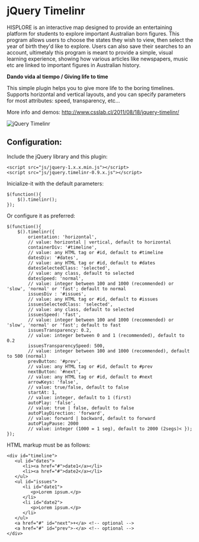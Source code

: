 jQuery Timelinr
=============

HISPLORE is an interactive map designed to provide an entertaining platform for students to explore important Australian born figures. 
This program allows users to choose the states they wish to view, then select the year of birth they'd like to explore. Users can also save their searches to an account, ultimetaly this program is meant 
to provide a simple, visual learning experience, showing how various articles like newspapers, music etc are linked to important figures in Australian history. 




**Dando vida al tiempo / Giving life to time**

This simple plugin helps you to give more life to the boring timelines. Supports horizontal and vertical layouts, and you can specify parameters for most attributes: speed, transparency, etc...

More info and demos: http://www.csslab.cl/2011/08/18/jquery-timelinr/

![jQuery Timelinr](http://www.csslab.cl/wp-content/uploads/2011/08/Screen-Shot-2012-08-03-at-12.19.30-700x342.png "Dando vida al tiempo / Giving life to time")

Configuration:
-------

Include the jQuery library and this plugin:

	<script src="js/jquery-1.x.x.min.js"></script>
	<script src="js/jquery.timelinr-0.9.x.js"></script>

Inicialize-it with the default parameters:

	$(function(){
   		$().timelinr();
	});

Or configure it as preferred:

	$(function(){
		$().timelinr({
			orientation: 'horizontal',
			// value: horizontal | vertical, default to horizontal
			containerDiv: '#timeline',
			// value: any HTML tag or #id, default to #timeline
			datesDiv: '#dates',
			// value: any HTML tag or #id, default to #dates
			datesSelectedClass: 'selected',
			// value: any class, default to selected
			datesSpeed: 'normal',
			// value: integer between 100 and 1000 (recommended) or 'slow', 'normal' or 'fast'; default to normal
			issuesDiv : '#issues',
			// value: any HTML tag or #id, default to #issues
			issuesSelectedClass: 'selected',
			// value: any class, default to selected
			issuesSpeed: 'fast',
			// value: integer between 100 and 1000 (recommended) or 'slow', 'normal' or 'fast'; default to fast
			issuesTransparency: 0.2,
			// value: integer between 0 and 1 (recommended), default to 0.2
			issuesTransparencySpeed: 500,
			// value: integer between 100 and 1000 (recommended), default to 500 (normal)
			prevButton: '#prev',
			// value: any HTML tag or #id, default to #prev
			nextButton: '#next',
			// value: any HTML tag or #id, default to #next
			arrowKeys: 'false',
			// value: true/false, default to false
			startAt: 1,
			// value: integer, default to 1 (first)
			autoPlay: 'false',
			// value: true | false, default to false
			autoPlayDirection: 'forward',
			// value: forward | backward, default to forward
			autoPlayPause: 2000
			// value: integer (1000 = 1 seg), default to 2000 (2segs)< });
	});

HTML markup must be as follows:

	<div id="timeline">
	   <ul id="dates">
	      <li><a href="#">date1</a></li>
	      <li><a href="#">date2</a></li>
	   </ul>
	   <ul id="issues">
	      <li id="date1">
	         <p>Lorem ipsum.</p>
	      </li>
	      <li id="date2">
	         <p>Lorem ipsum.</p>
	      </li>
	   </ul>
	   <a href="#" id="next">+</a> <!-- optional -->
	   <a href="#" id="prev">-</a> <!-- optional -->
	</div>







